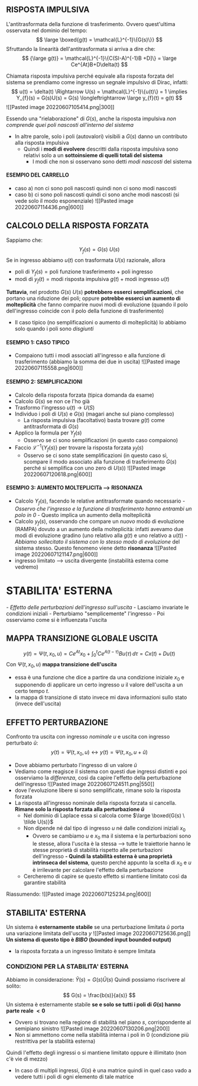 ## RISPOSTA IMPULSIVA
L'antitrasformata della funzione di trasferimento. Ovvero quest'ultima osservata nel dominio del tempo:
$$
\large \boxed{g(t) = \mathcal{L}^{-1}\{G(s)\}}
$$
Sfruttando la linearità dell'antitrasformata si arriva a dire che:
$$
{\large g(t)} = \mathcal{L}^{-1}\{C(SI-A)^{-1}B +D]\} = \large Ce^{At}B+D\delta(t)
$$

Chiamata risposta impulsiva perché equivale alla risposta forzata del sistema se prendiamo come ingresso un segnale impulsivo di Dirac, infatti:
$$
u(t) = \delta(t) \Rightarrow U(s) = \mathcal{L}^{-1}\{u(t)\} = 1 \implies Y_{f}(s) = G(s)U(s) = G(s) \longleftrightarrow  \large y_{f}(t) = g(t)
$$
![[Pasted image 20220607105414.png|300]]

Essendo una "rielaborazione" di $G(s)$, anche la risposta impulsiva *non comprende quei poli nascosti all'interno del sistema* 
- In altre parole, solo i poli (autovalori) visibili a $G(s)$ danno un contributo alla risposta impulsiva
	- Quindi i **modi di evolvere** descritti dalla risposta impulsiva sono relativi solo a un **sottoinsieme di quelli totali del sistema**
		- I modi che non si osservano sono detti *modi nascosti* del sistema

#### ESEMPIO DEL CARRELLO
- caso a) non ci sono poli nascosti quindi non ci sono modi nascosti
- caso b) ci sono poli nascosti quindi ci sono anche modi nascosti (si vede solo il modo esponenziale)
![[Pasted image 20220607114436.png|600]]

## CALCOLO DELLA RISPOSTA FORZATA
Sappiamo che:
$$
Y_{f}(s) = G(s) \ U(s)
$$
Se in ingresso abbiamo $u(t)$ con trasformata $U(s)$ razionale, allora
- poli di $Y_{f}(s) = \text{poli funzione trasferimento + poli ingresso}$
- modi di $y_{f}(t) = \text{modi risposta impulsiva } g(t) + \text{modi ingresso } u(t)$

**Tuttavia**, nel prodotto $G(s) \ U(s)$ **potrebbero esserci semplificazioni**, che portano una riduzione dei poli; oppure **potrebbe esserci un aumento di molteplicità** che fanno comparire nuovi modi di evoluzione (quando il polo dell'ingresso coincide con il polo della funzione di trasferimento)
- Il caso tipico (no semplificazioni o aumento di molteplicità) lo abbiamo solo quando i poli sono *disgiunti*

#### ESEMPIO 1: CASO TIPICO
- Compaiono tutti i modi associati all'ingresso e alla funzione di trasferimento (abbiamo la somma dei due in uscita)
![[Pasted image 20220607115558.png|600]]

#### ESEMPIO 2: SEMPLIFICAZIONI
- Calcolo della risposta forzata (tipica domanda da esame)
- Calcolo $G(s)$ se non ce l'ho già
- Trasformo l'ingresso $u(t) \to U(S)$
- Individuo i poli di $U(s)$ e $G(s)$ (magari anche sul piano complesso)
	- La risposta impulsiva (facoltativo) basta trovare $g(t)$ come antitrasformata di $G(s)$
- Applico la formula per $Y_{f}(s)$
	- Osservo se ci sono semplificazioni (in questo caso compaiono)
- Faccio $\mathcal{L}^{-1}\{Y_{f}(s)\}$ per trovare la risposta forzata $y_{f}(s)$
	- Osservo se ci sono state semplificazioni (in questo caso sì, scompare il modo associato alla funzione di trasferimento $G(s)$ perché si semplifica con uno zero di $U(s)$)
![[Pasted image 20220607120618.png|600]]

#### ESEMPIO 3: AUMENTO MOLTEPLICITà --> RISONANZA
- Calcolo $Y_{f}(s)$, facendo le relative antitrasformate quando necessario
	*- Osservo che l'ingresso e la funzione di trasferimento hanno entrambi un polo in $0$*
		- Questo implica un aumento della molteplicità
- Calcolo $y_{f}(s)$, osservando che compare un *nuovo* modo di evoluzione (RAMPA) dovuto a un aumento della molteplicità: infatti avevamo due modi di evoluzione gradino (uno relativo alla $g(t)$ e uno relativo a $u(t)$)
*- Abbiamo sollecitato il sistema con lo stesso modo di evoluzione* del sistema stesso. Questo fenomeno viene detto **risonanza**
![[Pasted image 20220607121147.png|600]]
- ingresso limitato --> uscita divergente (instabilità esterna come vedremo)


# STABILITA' ESTERNA
*- Effetto delle perturbazioni dell'ingresso sull'uscita*
	- Lasciamo invariate le condizioni iniziali
	- Perturbiamo "semplicemente" l'ingresso
	- Poi osserviamo come si è influenzata l'uscita

## MAPPA TRANSIZIONE GLOBALE USCITA
$$
y(t) = \Psi(t,x_{0}, u) = Ce^{At} x_{0}+ \int_{0}^{t} Ce^{A(t-\tau)}Bu(\tau) \,d\tau = C x(t) + D u(t)
$$
Con $\Psi(t,x_{0},u)$ **mappa transizione dell'uscita**
- essa è una funzione che dice a partire da una condizione iniziale $x_{0}$ e supponendo di applicare un certo ingresso $u$ il valore dell'uscita a un certo tempo $t$.
- la mappa di transizione di stato invece mi dava informazioni sullo stato (invece dell'uscita)

## EFFETTO PERTURBAZIONE
Confronto tra uscita con ingresso *nominale $u$* e uscita con ingresso perturbato $\tilde u$:
$$
y(t) = \Psi(t,x_{0},u) \longleftrightarrow y(t) = \Psi(t,x_{0},u+\tilde u)
$$
- Dove abbiamo perturbato l'ingresso di un valore $\tilde u$
- Vediamo come reagisce il sistema con questi due ingressi distinti e poi osserviamo la *differenza*, così da capire l'effetto della perturbazione dell'ingresso
![[Pasted image 20220607124511.png|550]]
- dove l'evoluzione libere si sono semplificate, rimane solo la risposta forzata
- La risposta all'ingresso nominale della risposta forzata si cancella. **Rimane solo la risposta forzata alla perturbazione $\tilde u$**
	- Nel dominio di Laplace essa si calcola come $\large \boxed{G(s) \ \tilde U(s)}$
	- Non dipende né dal tipo di ingresso $u$ né dalle condizioni iniziali $x_{0}$
		- Ovvero se cambiamo $u$ e $x_{0}$ ma il sistema e la perturbazioni sono le stesse, allora l'uscita è la stessa --> tutte le traiettorie hanno le stesse proprietà di stabilità rispetto alle perturbazioni dell'ingresso
		**- Quindi la stabilità esterna è una proprietà intrinseca del sistema**, questo perché appunto la scelta di $x_{0}$ e $u$ è irrilevante per calcolare l'effetto della perturbazione
	- Cercheremo di capire se questo effetto si mantiene limitato così da garantire stabilità

Riassumendo:
![[Pasted image 20220607125234.png|600]]

## STABILITA' ESTERNA
Un sistema è **esternamente stabile** se una perturbazione limitata $\tilde u$ porta una variazione limitata dell'uscita $y$
![[Pasted image 20220607125636.png]]
**Un sistema di questo tipo è $BIBO$ (bounded input bounded output)**
- la risposta forzata a un ingresso limitato è sempre limitata

### CONDIZIONI PER LA STABILITA' ESTERNA
Abbiamo in considerazione: $\tilde Y(s) = G(s) \tilde U(s)$
Quindi possiamo riscrivere al solito:
$$
G(s) = \frac{b(s)}{a(s)}
$$
Un sistema è esternamente stabile **se e solo se tutti i poli di $G(s)$ hanno parte reale $<0$**
- Ovvero si trovano nella regione di stabilità nel piano $s$, corrispondente al semipiano sinistro
![[Pasted image 20220607130206.png|200]]
- Non si ammettono come nella stabilità interna i poli in $0$ (condizione più restrittiva per la stabilità esterna)

Quindi l'effetto degli ingressi o si mantiene limitato oppure è illimitato (non c'è vie di mezzo)
- In caso di multipli ingressi, $G(s)$ è una matrice quindi in quel caso vado a vedere tutti i poli di ogni elemento di tale matrice

